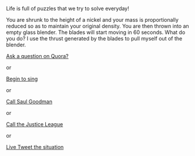 Life is full of puzzles that we try to solve everyday!

You are shrunk to the height of a nickel 
and your mass is proportionally reduced 
so as to maintain your original density. 
You are then thrown into an empty glass blender. 
The blades will start moving in 60 seconds. 
What do you do?
I use the thrust generated by the blades to pull myself out of the blender.

[Ask a question on Quora?](../ask-on-quora/ask-on-quora.md)

or

[Begin to sing](../sing/sing.md)

or

[Call Saul Goodman](../better-call-saul/saul.md)

or

[Call the Justice League](../justice-league/justice-league.md)

or

[Live Tweet the situation](../tweet-it/tweet-it.md)
